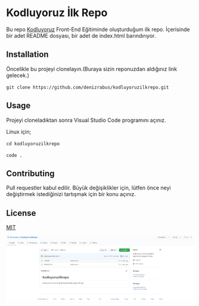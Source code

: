 # Kodluyoruz İlk Repo

Bu repo [Kodluyoruz](https://www.kodluyoruz.org/) Front-End Eğitiminde oluşturduğum ilk repo. İçerisinde bir adet README dosyası, bir adet de index.html barındırıyor.

## Installation

Öncelikle bu projeyi clonelayın.(Buraya sizin reponuzdan aldığınız link gelecek.)

`git clone https://github.com/denizrabus/kodluyoruzilkrepo.git`

## Usage

Projeyi cloneladıktan sonra Visual Studio Code programını açınız.

Linux için;

`cd kodluyoruzilkrepo`

`code .`

## Contributing 

Pull requestler kabul edilir. Büyük değişiklikler için, lütfen önce neyi değiştirmek istediğinizi tartışmak için bir konu açınız.

## License

[MIT](https://choosealicense.com/)

![Proje Resmi](images/proje_resmi.jpg)